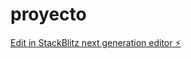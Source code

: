 # proyecto

[Edit in StackBlitz next generation editor ⚡️](https://stackblitz.com/~/github.com/Xanix2/proyecto)